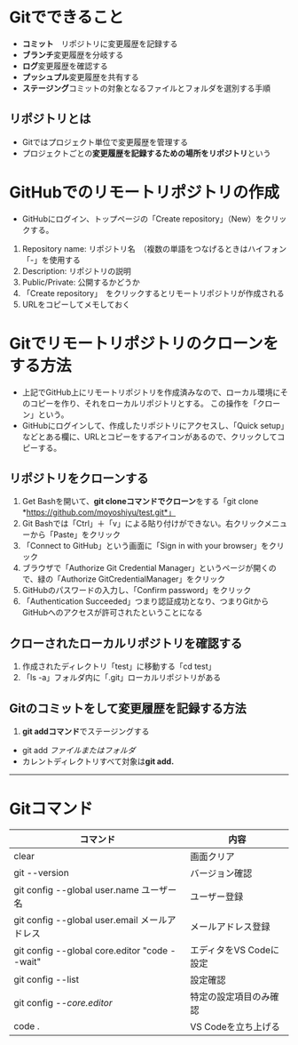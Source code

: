 # Gitでできること
* **コミット**　リポジトリに変更履歴を記録する
* **ブランチ**変更履歴を分岐する
* **ログ**変更履歴を確認する
* **プッシュプル**変更履歴を共有する
* **ステージング**コミットの対象となるファイルとフォルダを選別する手順

## リポジトリとは
* Gitではプロジェクト単位で変更履歴を管理する
* プロジェクトごとの**変更履歴を記録するための場所をリポジトリ**という
# GitHubでのリモートリポジトリの作成
* GitHubにログイン、トップページの「Create repository」（New）をクリックする。

1. Repository name: リポジトリ名　（複数の単語をつなげるときはハイフォン「-」を使用する
1. Description: リポジトリの説明
1. Public/Private: 公開するかどうか
1. 「Create repository」　をクリックするとリモートリポジトリが作成される
1. URLをコピーしてメモしておく

# Gitでリモートリポジトリのクローンをする方法
* 上記でGitHub上にリモートリポジトリを作成済みなので、ローカル環境にそのコピーを作り、それをローカルリポジトリとする。
この操作を「クローン」という。
* GitHubにログインして、作成したリポジトリにアクセスし、「Quick setup」などとある欄に、URLとコピーをするアイコンがあるので、クリックしてコピーする。

## リポジトリをクローンする
1. Get Bashを開いて、**git cloneコマンドでクローン**をする「git clone *https://github.com/moyoshiyu/test.git*」
2. Git Bashでは「Ctrl」＋「v」による貼り付けができない。右クリックメニューから「Paste」をクリック
3. 「Connect to GitHub」という画面に「Sign in with your browser」をクリック
4. ブラウザで「Authorize Git Credential Manager」というページが開くので、緑の「Authorize GitCredentialManager」をクリック
5. GitHubのパスワードの入力し、「Confirm password」をクリック
6. 「Authentication Succeeded」つまり認証成功となり、つまりGitからGitHubへのアクセスが許可されたということになる

## クローされたローカルリポジトリを確認する
1. 作成されたディレクトリ「test」に移動する「cd test」
1. 「ls -a」フォルダ内に「.git」ローカルリポジトリがある

## Gitのコミットをして変更履歴を記録する方法
1. **git addコマンド**でステージングする
* git add *ファイルまたはフォルダ*
* カレントディレクトリすべて対象は**git add.**
----
# Gitコマンド
|コマンド |内容 |
|----|----|
|clear|画面クリア|
|git --version |バージョン確認|
|git config --global user.name ユーザー名|ユーザー登録|
|git config --global user.email メールアドレス|メールアドレス登録|
|git config --global core.editor "code --wait"|エディタをVS Codeに設定|
|git config --list|設定確認|
|git config *--core.editor*|特定の設定項目のみ確認|
|code .|VS Codeを立ち上げる|


